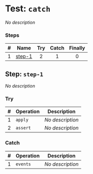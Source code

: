 # Test: `catch`

*No description*

### Steps

| # | Name | Try | Catch | Finally |
|:-:|---|:-:|:-:|:-:|
| 1 | [step-1](#step-step-1) | 2 | 1 | 0 |

## Step: `step-1`

*No description*

### Try

| # | Operation | Description |
|:-:|---|---|
| 1 | `apply` | *No description* |
| 2 | `assert` | *No description* |

### Catch

| # | Operation | Description |
|:-:|---|---|
| 1 | `events` | *No description* |
